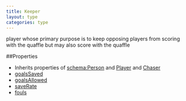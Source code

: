 ```yaml
---
title: Keeper
layout: type
categories: type
---
```


player whose primary purpose is to keep opposing players from scoring with the quaffle but may also score with the quaffle

##Properties

*   Inherits properties of [schema:Person](http://schema.org/Person) and [Player](Player) and [Chaser](Chaser)
*   [goalsSaved](goalsSaved)
*   [goalsAllowed](goalsAllowed)
*   [saveRate](saveRate)
*   [fouls](fouls)

